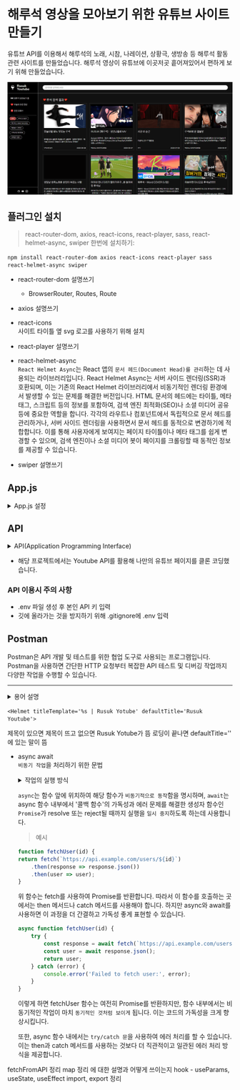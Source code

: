 # 해루석 영상을 모아보기 위한 유튜브 사이트 만들기
유튜브 API를 이용해서 해루석의 노래, 시참, 나레이션, 상황극, 생방송 등 해루석 활동 관련 사이트를 만들었습니다.
해루석 영상이 유튜브에 이곳저곳 흩어져있어서 편하게 보기 위해 만들었습니다.

<img src="https://raw.githubusercontent.com/Coconutpalmtreeisland/rusuk-react-youtube/main/src/assets/img/youtube.png">

## 플러그인 설치
> react-router-dom, axios, react-icons, react-player, sass, react-helmet-async, swiper 한번에 설치하기:   

`npm install react-router-dom axios react-icons react-player sass react-helmet-async swiper`

- react-router-dom
    설명쓰기

    - BrowserRouter, Routes, Route

- axios
    설명쓰기

- react-icons   
사이트 타이틀 옆 svg 로고를 사용하기 위해 설치

- react-player
    설명쓰기

- react-helmet-async   
    `React Helmet Async`는 React 앱의 `문서 헤드(Document Head)를 관리`하는 데 사용되는 라이브러리입니다. React Helmet Async는 서버 사이드 렌더링(SSR)과 호환되며, 이는 기존의 React Helmet 라이브러리에서 비동기적인 렌더링 환경에서 발생할 수 있는 문제를 해결한 버전입니다. HTML 문서의 헤드에는 타이틀, 메타 태그, 스크립트 등의 정보를 포함하여, 검색 엔진 최적화(SEO)나 소셜 미디어 공유 등에 중요한 역할을 합니다. 각각의 라우트나 컴포넌트에서 독립적으로 문서 헤드를 관리하거나, 서버 사이드 렌더링을 사용하면서 문서 헤드를 동적으로 변경하기에 적합합니다. 이를 통해 사용자에게 보여지는 페이지 타이틀이나 메타 태그를 쉽게 변경할 수 있으며, 검색 엔진이나 소셜 미디어 봇이 페이지를 크롤링할 때 동적인 정보를 제공할 수 있습니다.

- swiper
    설명쓰기

## App.js
<details>
    <summary>App.js 설정</summary>

```javascript
import React from 'react'
import { BrowserRouter, Routes, Route } from 'react-router-dom';
import Home from './pages/Home'
import Header from './components/section/Header';
import Main from './components/section/Main';
import Footer from './components/section/Footer';

const App = () => {
    return (
        <BrowserRouter>
        <Header />
        <Main>
            <Routes>
            <Route path="/" element={<Home />} />
            </Routes>
        </Main>
        <Footer />
        </BrowserRouter>
    )
}

export default App
```
</details>

## API
<details>
    <summary>API(Application Programming Interface)</summary>

    서로 다른 소프트웨어 간에 정보를 교환하거나 상호 작용을 가능하게 하는 규약(인터페이스)

    - 웹 API: 웹 API는 HTTP를 통해 통신하며, 주로 웹 어플리케이션에서 다른 서버에 저장된 데이터에 접근하거나, 서버에 데이터를 저장하거나 수정할 때 사용합니다.
    - 시스템 API: 시스템 API는 운영 체제에서 제공하는 API로, 운영 체제의 기능을 사용하거나 시스템 리소스에 접근할 때 사용됩니다.
    예를 들어, 파일 시스템에 접근하거나 윈도우를 그리는 등의 작업을 할 때 시스템 API를 사용합니다.

</details>

- 해당 프로젝트에서는 Youtube API를 활용해 나만의 유튜브 페이지를 클론 코딩했습니다.

### API 이용시 주의 사항
- .env 파일 생성 후 본인 API 키 입력
- 깃에 올라가는 것을 방지하기 위해 .gitignore에 .env 입력

## Postman
Postman은 API 개발 및 테스트를 위한 협업 도구로 사용되는 프로그램입니다.
Postman을 사용하면 간단한 HTTP 요청부터 복잡한 API 테스트 및 디버깅 작업까지 다양한 작업을 수행할 수 있습니다. 

*****

<details>

<summary>용어 설명</summary>

- suspense  
    `suspense`는 데이터가 준비될 때까지 사용자에게 로딩 상태를 보여줄 수 있으며, 여러 비동기 작업을 쉽게 조율하여 사용자는 더 빠르고 부드러운 인터페이스를 경험하도록 합니다. 기존에 Promise나 async/await와 같은 방법으로 처리하던 비동기 작업 대신 컴포넌트 `내부에서 데이터를 불러오는 로직을 분리`해서 비동기 작업의 상태에 따른 UI 처리를 간단하게 할 수 있습니다.
    데이터를 불러오는 동안 보여줄 UI를 쉽게 설정할 수 있고 React가 비동기 작업의 상태를 관리하므로 개발자가 직접 상태를 관리할 필요가 없습니다. 여러 개의 Suspense 컴포넌트를 사용하면, 각각의 `비동기 작업이 완료될 때까지 기다린 후 한꺼번에 렌더링`할 수 있습니다. 다만, 아직 실험적인 기능으로, API가 변경될 가능성이 있고 React의 Concurrent Mode를 활성화해야 하는데, 이 모드는 아직 안정화되지 않았기 때문에 주의해야 합니다.

- 컴포넌트
- hook

</details>

`<Helmet titleTemplate='%s | Rusuk Yotube' defaultTitle='Rusuk Youtube'>`

제목이 있으면 제목이 뜨고 없으면 Rusuk Yotube가 뜸 로딩이 끝나면 defaultTitle='' 에 있는 말이 뜸

- async await   
`비동기 작업`을 처리하기 위한 문법
    <details>
    <summary>작업의 실행 방식</summary>
    <details>
    <summary>동기(Synchronous)</summary>

    동기 방식에서는 한 작업이 완료될 때까지 기다린 후, 다음 작업을 실행합니다. 즉, 작업이 __순차적__ 으로 진행되며, 어떤 작업이 실행 중이면 그 작업이 끝나기 전까지는 다른 작업을 시작하지 않습니다.

    </details>

    <details>
    <summary>비동기(Asynchronous)</summary>

    비동기 방식에서는 한 작업이 완료되는 것을 기다리지 않고, __다음 작업을 즉시 실행__ 합니다. 즉, 여러 작업이 동시에 진행될 수 있습니다. (예) Web API, Ajax, setTimeout 등  
    비동기 요청시 응답 후 순서에 맞게 처리할 '콜백 함수'를 함께 알려준다. 따라서 해당 태스크가 완료되었을 때, '콜백 함수'가 호출된다. 

    </details><br>
    
    > 동기 방식은 간단하고 직관적이지만, 작업이 끝나기를 기다리는 동안 프로그램이 멈추게 되어 효율성이 떨어질 수 있습니다. 반면 `비동기 방식`은 복잡한 경우가 많지만, `여러 작업을 동시에 처리`할 수 있어 효율적인 프로그램을 작성할 수 있습니다.
    
    </details>  

    `async`는 함수 앞에 위치하여 해당 함수가 `비동기적으로 동작`함을 명시하며, `await`는 async 함수 내부에서 '콜백 함수'의 가독성과 에러 문제를 해결한 생성자 함수인 `Promise`가 resolve 또는 reject될 때까지 실행을 `일시 중지`하도록 하는데 사용합니다.  

    > 예시

    ```javascript
    function fetchUser(id) {
    return fetch(`https://api.example.com/users/${id}`)
        .then(response => response.json())
        .then(user => user);
    }
    ```

    위 함수는 fetch를 사용하여 Promise를 반환합니다. 따라서 이 함수를 호출하는 곳에서는 then 메서드나 catch 메서드를 사용해야 합니다. 하지만 async와 await를 사용하면 이 과정을 더 간결하고 가독성 좋게 표현할 수 있습니다.

    ```javascript
    async function fetchUser(id) {
        try {
            const response = await fetch(`https://api.example.com/users/${id}`);
            const user = await response.json();
            return user;
        } catch (error) {
            console.error('Failed to fetch user:', error);
        }
    }
    ```
    이렇게 하면 fetchUser 함수는 여전히 Promise를 반환하지만, 함수 내부에서는 비동기적인 작업이 마치 `동기적인 것처럼 보이게` 됩니다. 이는 코드의 가독성을 크게 향상시킵니다.

    또한, async 함수 내에서는 `try/catch 문`을 사용하여 에러 처리를 할 수 있습니다. 이는 then과 catch 메서드를 사용하는 것보다 더 직관적이고 일관된 에러 처리 방식을 제공합니다.

fetchFromAPI 정리
map 정리 에 대한 설명과 어떻게 쓰이는지
hook - useParams, useState, useEffect
import, export 정리


